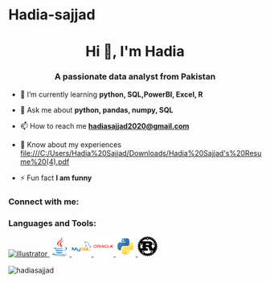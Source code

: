 # Hadia-sajjad
<h1 align="center">Hi 👋, I'm Hadia</h1>
<h3 align="center">A passionate data analyst from Pakistan</h3>


- 🌱 I’m currently learning **python, SQL,PowerBI, Excel, R**

- 💬 Ask me about **python, pandas, numpy, SQL**

- 📫 How to reach me **hadiasajjad2020@gmail.com**

- 📄 Know about my experiences [file:///C:/Users/Hadia%20Sajjad/Downloads/Hadia%20Sajjad's%20Resume%20(4).pdf](file:///C:/Users/Hadia%20Sajjad/Downloads/Hadia%20Sajjad's%20Resume%20(4).pdf)

- ⚡ Fun fact **I am funny**

<h3 align="left">Connect with me:</h3>
<p align="left">
</p>

<h3 align="left">Languages and Tools:</h3>
<p align="left"> <a href="https://www.adobe.com/in/products/illustrator.html" target="_blank" rel="noreferrer"> <img src="https://www.vectorlogo.zone/logos/adobe_illustrator/adobe_illustrator-icon.svg" alt="illustrator" width="40" height="40"/> </a> <a href="https://www.java.com" target="_blank" rel="noreferrer"> <img src="https://raw.githubusercontent.com/devicons/devicon/master/icons/java/java-original.svg" alt="java" width="40" height="40"/> </a> <a href="https://www.mysql.com/" target="_blank" rel="noreferrer"> <img src="https://raw.githubusercontent.com/devicons/devicon/master/icons/mysql/mysql-original-wordmark.svg" alt="mysql" width="40" height="40"/> </a> <a href="https://www.oracle.com/" target="_blank" rel="noreferrer"> <img src="https://raw.githubusercontent.com/devicons/devicon/master/icons/oracle/oracle-original.svg" alt="oracle" width="40" height="40"/> </a> <a href="https://www.python.org" target="_blank" rel="noreferrer"> <img src="https://raw.githubusercontent.com/devicons/devicon/master/icons/python/python-original.svg" alt="python" width="40" height="40"/> </a> <a href="https://www.rust-lang.org" target="_blank" rel="noreferrer"> <img src="https://raw.githubusercontent.com/devicons/devicon/master/icons/rust/rust-plain.svg" alt="rust" width="40" height="40"/> </a> </p>

<p><img align="center" src="https://github-readme-stats.vercel.app/api/top-langs?username=hadiasajjad&show_icons=true&locale=en&layout=compact" alt="hadiasajjad" /></p>

